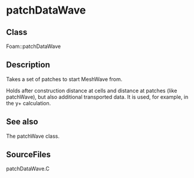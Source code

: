 # patchDataWave 
## Class
Foam::patchDataWave

## Description
Takes a set of patches to start MeshWave from.

Holds after construction distance at cells and distance at patches
(like patchWave), but also additional transported data.
It is used, for example, in the y+ calculation.

## See also
   The patchWave class.

## SourceFiles
patchDataWave.C


